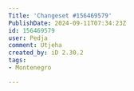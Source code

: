 ```yaml
---
Title: 'Changeset #156469579'
PublishDate: 2024-09-11T07:34:23Z
id: 156469579
user: Pedja
comment: Utjeha
created_by: iD 2.30.2
tags:
- Montenegro

---
```

